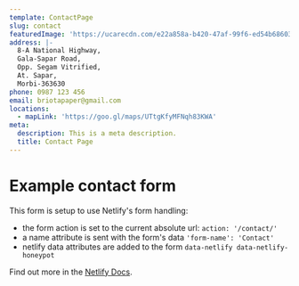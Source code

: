 ```yaml
---
template: ContactPage
slug: contact
featuredImage: 'https://ucarecdn.com/e22a858a-b420-47af-99f6-ed54b6860333/'
address: |-
  8-A National Highway,
  Gala-Sapar Road,
  Opp. Segam Vitrified,
  At. Sapar,
  Morbi-363630
phone: 0987 123 456
email: briotapaper@gmail.com
locations:
  - mapLink: 'https://goo.gl/maps/UTtgKfyMFNqh83KWA'
meta:
  description: This is a meta description.
  title: Contact Page
---
```


# Example contact form

This form is setup to use Netlify's form handling:

- the form action is set to the current absolute url: `action: '/contact/'`
- a name attribute is sent with the form's data `'form-name': 'Contact'`
- netlify data attributes are added to the form `data-netlify data-netlify-honeypot`

Find out more in the [Netlify Docs](https://www.netlify.com/docs/form-handling/).
